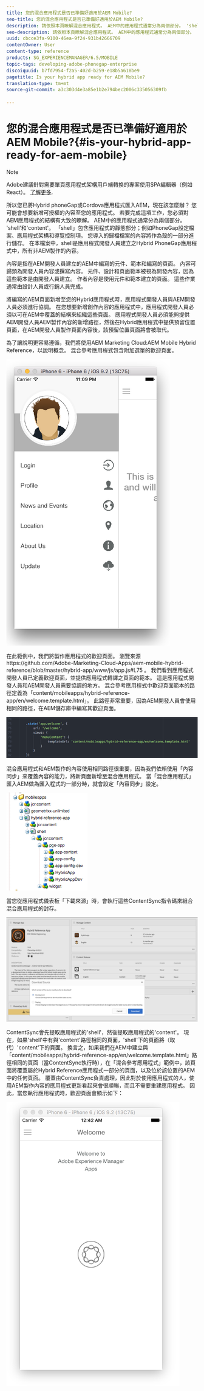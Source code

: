 ```yaml
---
title: 您的混合應用程式是否已準備好適用於AEM Mobile?
seo-title: 您的混合應用程式是否已準備好適用於AEM Mobile?
description: 請依照本頁瞭解混合應用程式。 AEM中的應用程式通常分為兩個部分。 'shell'和'content'和本頁提供這些主題的更多見解。
seo-description: 請依照本頁瞭解混合應用程式。 AEM中的應用程式通常分為兩個部分。 'shell'和'content'和本頁提供這些主題的更多見解。
uuid: cbcce3fa-9100-46ea-9f24-931b42666709
contentOwner: User
content-type: reference
products: SG_EXPERIENCEMANAGER/6.5/MOBILE
topic-tags: developing-adobe-phonegap-enterprise
discoiquuid: b7fd7954-f2a5-402d-b259-e18b5a618be9
pagetitle: Is your hybrid app ready for AEM Mobile?
translation-type: tm+mt
source-git-commit: a3c303d4e3a85e1b2e794bec2006c335056309fb

---
```



# 您的混合應用程式是否已準備好適用於AEM Mobile?{#is-your-hybrid-app-ready-for-aem-mobile}

>[!NOTE]
>
>Adobe建議針對需要單頁應用程式架構用戶端轉換的專案使用SPA編輯器（例如React）。 [了解更多](/help/sites-developing/spa-overview.md).

所以您已將Hybrid phoneGap或Cordova應用程式匯入AEM，現在該怎麼辦？ 您可能會想要新增可授權的內容至您的應用程式。 若要完成這項工作，您必須對AEM應用程式的結構有大致的瞭解。 AEM中的應用程式通常分為兩個部分。 &#39;shell&#39;和&#39;content&#39;。 「shell」包含應用程式的靜態部分；例如PhoneGap設定檔案、應用程式架構和導覽控制項。 您導入的歸檔檔案的內容將作為殼的一部分進行儲存。 在本檔案中，shell是應用程式開發人員建立之Hybrid PhoneGap應用程式中，所有非AEM製作的內容。

內容是指在AEM開發人員建立的AEM中編寫的元件、範本和編寫的頁面。 內容可歸類為開發人員內容或撰寫內容。 元件、設計和頁面範本被視為開發內容，因為這些範本是由開發人員建立。 作者內容是使用元件和範本建立的頁面。 這些作業通常由設計人員或行銷人員完成。

將編寫的AEM頁面新增至您的Hybrid應用程式時，應用程式開發人員與AEM開發人員必須進行協調。 在您想要新增創作內容的應用程式中，應用程式開發人員必須以可在AEM中覆蓋的結構來組織這些頁面。 應用程式開發人員必須能夠提供AEM開發人員AEM製作內容的新增路徑，然後在Hybrid應用程式中提供預留位置頁面，在AEM開發人員製作頁面內容後，該預留位置頁面將會被取代。

為了讓說明更容易遵循，我們將使用AEM Marketing Cloud:AEM Mobile Hybrid Reference，以說明概念。 混合參考應用程式包含附加選單的歡迎頁面。

![chlimage_1-76](assets/chlimage_1-76.png)

在此範例中，我們將製作應用程式的歡迎頁面。 瀏覽來源https://github.com/Adobe-Marketing-Cloud-Apps/aem-mobile-hybrid-reference/blob/master/hybrid-app/www/js/app.js#L75 [](https://github.com/Adobe-Marketing-Cloud-Apps/aem-mobile-hybrid-reference/blob/master/hybrid-app/www/js/app.js#L75)。 我們看到應用程式開發人員已定義歡迎頁面，並提供應用程式轉譯之頁面的範本。 這是應用程式開發人員和AEM開發人員需要協調的地方。 混合參考應用程式中歡迎頁面範本的路徑定義為「content/mobileapps/hybrid-reference-app/en/welcome.template.html」。 此路徑非常重要，因為AEM開發人員會使用相同的路徑，在AEM儲存庫中編寫其歡迎頁面。

![chlimage_1-77](assets/chlimage_1-77.png)

混合應用程式和AEM製作的內容使用相同路徑很重要，因為我們依賴使用「內容同步」來覆蓋內容的能力，將新頁面新增至混合應用程式。 當「混合應用程式」匯入AEM做為匯入程式的一部分時，就會設定「內容同步」設定。

![chlimage_1-78](assets/chlimage_1-78.png)

當您從應用程式儀表板「下載來源」時，會執行這些ContentSync指令碼來組合混合應用程式的封存。

![chlimage_1-79](assets/chlimage_1-79.png)

ContentSync會先提取應用程式的&#39;shell&#39;，然後提取應用程式的&#39;content&#39;。 現在，如果&#39;shell&#39;中有與&#39;content&#39;路徑相同的頁面，&#39;shell&#39;下的頁面將（取代）&#39;content&#39;下的頁面。 換言之，如果我們在AEM中建立與「content/mobileapps/hybrid-reference-app/en/welcome.template.html」路徑相同的頁面（當ContentSync執行時），在「混合參考應用程式」範例中，該頁面將覆蓋屬於Hybrid Reference應用程式一部分的頁面，以及位於該位置的AEM中的任何頁面。 覆蓋由ContentSync負責處理，因此對於使用應用程式的人，使用AEM製作內容的應用程式更新看起來會很順暢，而且不需要重建應用程式。 因此，當您執行應用程式時，歡迎頁面會顯示如下：

![chlimage_1-80](assets/chlimage_1-80.png)
